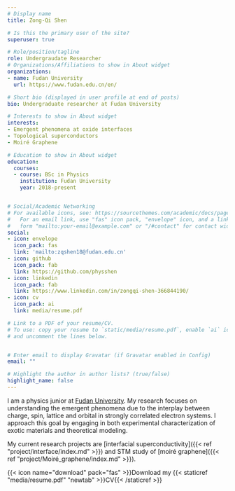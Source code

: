 ```yaml
---
# Display name
title: Zong-Qi Shen

# Is this the primary user of the site?
superuser: true

# Role/position/tagline
role: Undergraudate Researcher
# Organizations/Affiliations to show in About widget
organizations:
- name: Fudan University
  url: https://www.fudan.edu.cn/en/

# Short bio (displayed in user profile at end of posts)
bio: Undergraduate researcher at Fudan University

# Interests to show in About widget
interests:
- Emergent phenomena at oxide interfaces
- Topological superconductors
- Moiré Graphene

# Education to show in About widget
education:
  courses:
  - course: BSc in Physics
    institution: Fudan University
    year: 2018-present


# Social/Academic Networking
# For available icons, see: https://sourcethemes.com/academic/docs/page-builder/#icons
#   For an email link, use "fas" icon pack, "envelope" icon, and a link in the
#   form "mailto:your-email@example.com" or "/#contact" for contact widget.
social:
- icon: envelope
  icon_pack: fas
  link: 'mailto:zqshen18@fudan.edu.cn'
- icon: github
  icon_pack: fab
  link: https://github.com/physshen
- icon: linkedin
  icon_pack: fab
  link: https://www.linkedin.com/in/zongqi-shen-366844190/
- icon: cv
  icon_pack: ai
  link: media/resume.pdf

# Link to a PDF of your resume/CV.
# To use: copy your resume to `static/media/resume.pdf`, enable `ai` icons in `params.toml`, 
# and uncomment the lines below.


# Enter email to display Gravatar (if Gravatar enabled in Config)
email: ""

# Highlight the author in author lists? (true/false)
highlight_name: false
---
```


I am a physics junior at [Fudan University](https://www.fudan.edu.cn/en/). My research focuses on understanding the emergent phenomena due to the interplay between charge, spin, lattice and orbital in strongly correlated electron systems. I approach this goal by engaging in both experimental characterization of exotic materials and theoretical modeling.

My current research projects are [interfacial superconductivity]({{< ref "project/interface/index.md" >}}) and STM study of [moiré graphene]({{< ref "project/Moiré_graphene/index.md" >}}).

{{< icon name="download" pack="fas" >}}Download my {{< staticref "media/resume.pdf" "newtab" >}}CV{{< /staticref >}}

